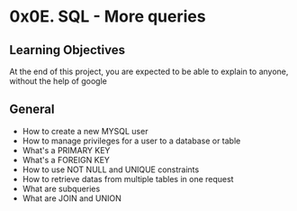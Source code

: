 # 0x0E. SQL - More queries

## Learning Objectives

At the end of this project, you are expected to be able to explain to anyone, without the help of google

## General

- How to create a new MYSQL user
- How  to manage privileges for a user to a database or table
- What's a PRIMARY KEY
- What's a FOREIGN KEY
- How to use NOT NULL and UNIQUE constraints
- How to retrieve datas from multiple tables in one request
- What are subqueries
- What are JOIN and UNION
